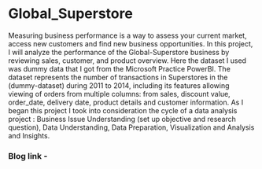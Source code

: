 # Global_Superstore 
Measuring business performance is a way to assess your current market, access new customers and find new business opportunities. In this project, I will analyze the performance of the Global-Superstore business by reviewing sales, customer, and product overview. Here the dataset I used was dummy data that I got from the Microsoft Practice PowerBI. The dataset represents the number of transactions in Superstores in the (dummy-dataset) during 2011 to 2014, including its features allowing viewing of orders from multiple columns: from sales, discount value, order_date, delivery date, product details and customer information. As I began this project I took into consideration the cycle of a data analysis project : Business Issue Understanding (set up objective and research question), Data Understanding, Data Preparation, Visualization and Analysis and Insights.

### Blog link -
